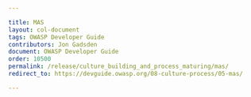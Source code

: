 ```yaml
---

title: MAS
layout: col-document
tags: OWASP Developer Guide
contributors: Jon Gadsden
document: OWASP Developer Guide
order: 10500
permalink: /release/culture_building_and_process_maturing/mas/
redirect_to: https://devguide.owasp.org/08-culture-process/05-mas/

---
```

